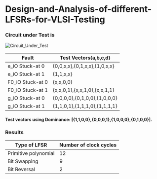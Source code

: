 # Design-and-Analysis-of-different-LFSRs-for-VLSI-Testing

### Circuit under Test is  
![Circuit_Under_Test](https://github.com/garimaa-goyal/Design-and-Analysis-of-different-LFSRs-for-VLSI-Testing/assets/57147709/d748aa97-aac8-4465-a961-0c3ad3ea1d50)

 | Fault | Test Vectors{a,b,c,d} |
| ------------- | ------------- |
| e_iO Stuck-at 0 | {0,0,x,x},{0,1,x,x},{1,0,x,x} |
| e_iO Stuck-at 1  |{1,1,x,x}  |
|F0_iO Stuck-at 0 | {x,x,0,0}|
|F0_iO Stuck-at 1 |{x,x,0,1},{x,x,1,0},{x,x,1,1}|
|g_iO Stuck-at 0 | {0,0,0,0},{0,1,0,0},{1,0,0,0}|
|g_iO Stuck-at 1| {1,1,0,1},{1,1,1,0},{1,1,1,1}|

#### Test vectors using Dominance: [{1,1,0,0},{0,0,0,1},{1,0,0,0},{0,1,0,0}].

### Results
|Type of LFSR| Number of clock cycles|
|------------|-----------------------|
|Primitive polynomial|12|
|Bit Swapping| 9|
|Bit Reversal|2|

